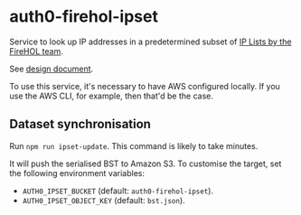 # auth0-firehol-ipset

Service to look up IP addresses in a predetermined subset of [IP Lists by
the FireHOL team](http://iplists.firehol.org/).

See [design document](https://docs.google.com/document/d/1hPa-LLRRdGHXR21bzYocx0FCbNFydkWvHRFZVylSqs0/edit).

To use this service, it's necessary to have AWS configured locally. If you use
the AWS CLI, for example, then that'd be the case.

## Dataset synchronisation

Run `npm run ipset-update`. This command is likely to take minutes.

It will push the serialised BST to Amazon S3. To customise the target, set
the following environment variables:

- `AUTH0_IPSET_BUCKET` (default: `auth0-firehol-ipset`).
- `AUTH0_IPSET_OBJECT_KEY` (default: `bst.json`).
